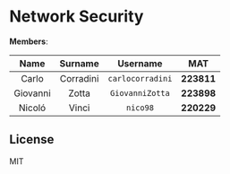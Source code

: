 ﻿# Network Security

**Members**:

|   Name   |  Surname  |     Username     |    MAT     |
| :------: | :-------: | :--------------: | :--------: |
|  Carlo   | Corradini | `carlocorradini` | **223811** |
| Giovanni |   Zotta   | `GiovanniZotta`  | **223898** |
|  Nicoló  |   Vinci   |     `nico98`     | **220229** |

## License

MIT
